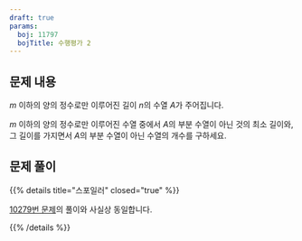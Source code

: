 ```yaml
---
draft: true
params:
  boj: 11797
  bojTitle: 수행평가 2
---
```


## 문제 내용

$m$ 이하의 양의 정수로만 이루어진 길이 $n$의 수열 $A$가 주어집니다.

$m$ 이하의 양의 정수로만 이루어진 수열 중에서 $A$의 부분 수열이 아닌 것의 최소 길이와, 그 길이를 가지면서 $A$의 부분 수열이 아닌 수열의 개수를 구하세요.

## 문제 풀이

{{% details title="스포일러" closed="true" %}}

[10279번 문제](/problems/1/0/2/7/9.md)의 풀이와 사실상 동일합니다.

{{% /details %}}
